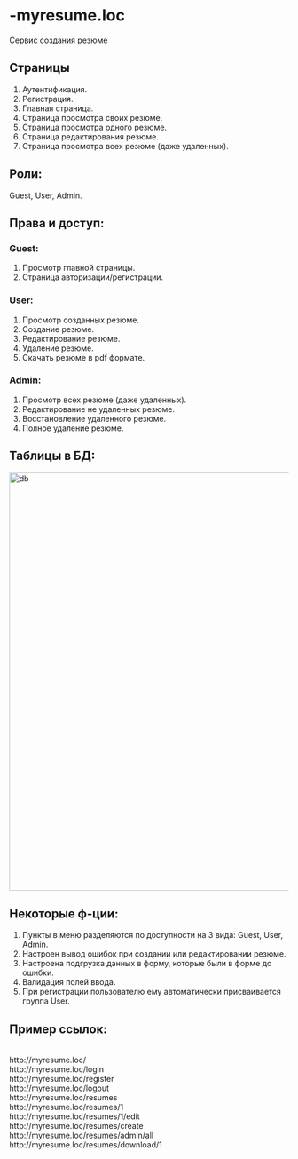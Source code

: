 # -myresume.loc

Сервис создания резюме

## Страницы

1. Аутентификация.
2. Регистрация.
3. Главная страница.
4. Страница просмотра своих резюме.
5. Страница просмотра одного резюме.
6. Страница редактирования резюме.
7. Страница просмотра всех резюме (даже удаленных).

## Роли:

Guest, User, Admin.

## Права и доступ:

### Guest:

1. Просмотр главной страницы.
2. Страница авторизации/регистрации.

### User:

1. Просмотр созданных резюме.
2. Создание резюме.
3. Редактирование резюме.
4. Удаление резюме.
5. Скачать резюме в pdf формате.

### Admin:

1. Просмотр всех резюме (даже удаленных).
2. Редактирование не удаленных резюме.
3. Восстановление удаленного резюме.
4. Полное удаление резюме.
 
## Таблицы в БД:

<img src="https://i.ibb.co/G058VD4/db.png" alt="db" width="790" height="753" data-load="full" style="">

## Некоторые ф-ции:

1. Пункты в меню разделяются по доступности на 3 вида: Guest, User, Admin.
2. Настроен вывод ошибок при создании или редактировании резюме.
3. Настроена подгрузка данных в форму, которые были в форме до ошибки.
4. Валидация полей ввода.
5. При регистрации пользователю ему автоматически присваивается группа User.


## Пример ссылок:

<p>
<br>http://myresume.loc/
<br>http://myresume.loc/login
<br>http://myresume.loc/register
<br>http://myresume.loc/logout
<br>http://myresume.loc/resumes
<br>http://myresume.loc/resumes/1
<br>http://myresume.loc/resumes/1/edit
<br>http://myresume.loc/resumes/create
<br>http://myresume.loc/resumes/admin/all
<br>http://myresume.loc/resumes/download/1
</p>







